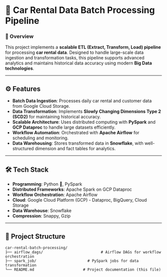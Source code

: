 # 🚗 Car Rental Data Batch Processing Pipeline

### 📜 Overview
This project implements a **scalable ETL (Extract, Transform, Load) pipeline** for processing **car rental data**. Designed to handle large-scale data ingestion and transformation tasks, this pipeline supports advanced analytics and maintains historical data accuracy using modern **Big Data technologies**.

---

## ⚙️ Features
- **Batch Data Ingestion**: Processes daily car rental and customer data from Google Cloud Storage.  
- **Data Transformation**: Implements **Slowly Changing Dimensions Type 2 (SCD2)** for maintaining historical accuracy.  
- **Scalable Architecture**: Uses distributed computing with **PySpark** and **GCP Dataproc** to handle large datasets efficiently.  
- **Workflow Automation**: Orchestrated with **Apache Airflow** for scheduling and monitoring.  
- **Data Warehousing**: Stores transformed data in **Snowflake**, with well-structured dimension and fact tables for analytics.

---

## 🛠️ Tech Stack
- **Programming**: Python 🐍, PySpark  
- **Distributed Frameworks**: Apache Spark on GCP Dataproc  
- **Workflow Orchestration**: Apache Airflow  
- **Cloud**: Google Cloud Platform (GCP) - Dataproc, BigQuery, Cloud Storage  
- **Data Warehouse**: Snowflake  
- **Compression**: Snappy, Gzip  

---

## 📂 Project Structure
```plaintext
car-rental-batch-processing/
├── airflow_dags/                          # Airflow DAGs for workflow orchestration
├── spark_job/                       # PySpark jobs for data transformation
└── README.md                      # Project documentation (this file)
